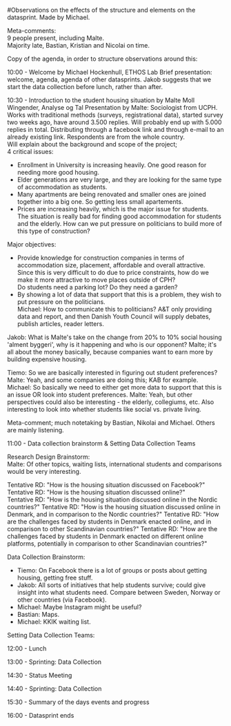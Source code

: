 #Observations on the effects of the structure and elements on the datasprint. Made by Michael.   

Meta-comments:  
9 people present, including Malte.  
Majority late, Bastian, Kristian and Nicolai on time.  

Copy of the agenda, in order to structure observations around this:  

10:00 - Welcome by Michael Hockenhull, ETHOS Lab
Brief presentation: welcome, agenda, agenda of other datasprints. Jakob suggests that we start the data collection before lunch, rather than after.  

10:30 - Introduction to the student housing situation by Malte Moll Wingender, Analyse og Tal
Presentation by Malte: Sociologist from UCPH. Works with traditional methods (surveys, registrational data), started survey two weeks ago, have around 3.500 replies. Will probably end up with 5.000 replies in total. Distributing through a facebook link and through e-mail to an already existing link. Respondents are from the whole country.    
Will explain about the background and scope of the project;  
4 critical issues:  
- Enrollment in University is increasing heavily. One good reason for needing more good housing.  
- Elder generations are very large, and they are looking for the same type of accommodation as students.  
- Many apartments are being renovated and smaller ones are joined together into a big one. So getting less small apartements.
- Prices are increasing heavily, which is the major issue for students.  
The situation is really bad for finding good accommodation for students and the elderly. How can we put pressure on politicians to build more of this type of construction?  

Major objectives:  
- Provide knowledge for construction companies in terms of accommodation size, placement, affordable and overall attractive.  
      Since this is very difficult to do due to price constraints, how do we make it more attractive to move places outside of CPH?  
      Do students need a parking lot? Do they need a garden?  
- By showing a lot of data that support that this is a problem, they wish to put pressure on the politicians.   
      Michael: How to communicate this to politicians? A&T only providing data and report, and then Danish Youth Council will supply     debates, publish articles, reader letters.  

Jakob: What is Malte's take on the change from 20% to 10% social housing 'alment byggeri', why is it happening and who is our opponent? Malte; it's all about the money basically, because companies want to earn more by building expensive housing.  

Tiemo: So we are basically interested in figuring out student preferences?   
Malte: Yeah, and some companies are doing this; KAB for example.  
Michael: So basically we need to either get more data to support that this is an issue OR look into student preferences. 
Malte: Yeah, but other perspectives could also be interesting - the elderly, collegiums, etc. Also interesting to look into whether students like social vs. private living. 

Meta-comment; much notetaking by Bastian, Nikolai and Michael. Others are mainly listening. 

11:00 - Data collection brainstorm & Setting Data Collection Teams

Research Design Brainstorm:  
Malte: Of other topics, waiting lists, international students and comparisons would be very interesting.  

Tentative RD: "How is the housing situation discussed on Facebook?"  
Tentative RD: "How is the housing situation discussed online?"  
Tentative RD: "How is the housing situation discussed online in the Nordic countries?"
Tentative RD: "How is the housing situation discussed online in Denmark, and in comparison to the Nordic countries?"
Tentative RD: "How are the challenges faced by students in Denmark enacted online, and in comparison to other Scandinavian countries?"
Tentative RD: "How are the challenges faced by students in Denmark enacted on different online platforms, potentially in comparison to other Scandinavian countries?"


Data Collection Brainstorm:  
- Tiemo: On Facebook there is a lot of groups or posts about getting housing, getting free stuff.  
- Jakob: All sorts of initiatives that help students survive; could give insight into what students need. Compare between Sweden, Norway or other countries (via Facebook).  
- Michael: Maybe Instagram might be useful?
- Bastian: Maps. 
- Michael: KKIK waiting list. 


Setting Data Collection Teams:  



12:00 - Lunch

13:00 - Sprinting: Data Collection

14:30 - Status Meeting

14:40 - Sprinting: Data Collection

15:30 - Summary of the days events and progress

16:00 - Datasprint ends

